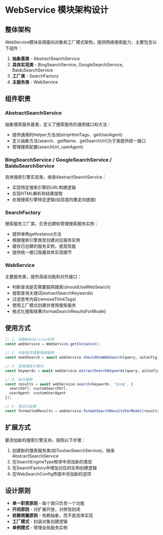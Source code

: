 # WebService 模块架构设计

## 整体架构

WebService模块采用面向对象和工厂模式架构，提供网络搜索能力，主要包含以下组件：

1. **抽象基类** - AbstractSearchService
2. **具体实现类** - BingSearchService, GoogleSearchService, BaiduSearchService
3. **工厂类** - SearchFactory
4. **主服务类** - WebService

## 组件职责

### AbstractSearchService

抽象搜索服务基类，定义了搜索服务的通用接口和方法：

- 提供通用的Helper方法(如stripHtmlTags、getUserAgent)
- 定义抽象方法(search、getName、getSearchUrl)为子类提供统一接口
- 管理搜索配置(searchUrl, userAgent)

### BingSearchService / GoogleSearchService / BaiduSearchService

具体搜索引擎实现类，继承AbstractSearchService：

- 实现特定搜索引擎的URL构建逻辑
- 实现HTML解析和结果提取
- 处理搜索引擎特定逻辑(如百度的重定向链接)

### SearchFactory

搜索服务工厂类，负责创建和管理搜索服务实例：

- 提供单例getInstance方法
- 根据搜索引擎类型创建对应服务实例
- 缓存已创建的服务实例，提高性能
- 提供统一接口隐藏具体实现细节

### WebService

主要服务类，提供高级功能和对外接口：

- 判断查询是否需要联网搜索(shouldUseWebSearch)
- 提取查询关键词(extractSearchKeywords)
- 过滤思考内容(removeThinkTags)
- 使用工厂模式创建并使用搜索服务
- 格式化搜索结果(formatSearchResultsForModel)

## 使用方式

```typescript
// 1. 获取WebService实例
const webService = WebService.getInstance();

// 2. 判断是否需要网络搜索
const needSearch = await webService.shouldUseWebSearch(query, aiConfig);

// 3. 提取搜索关键词
const keywords = await webService.extractSearchKeywords(query, aiConfig);

// 4. 执行搜索
const results = await webService.search(keywords, 'bing', {
  searchUrl: customSearchUrl,
  userAgent: customUserAgent
});

// 5. 格式化结果
const formattedResults = webService.formatSearchResultsForModel(results);
```

## 扩展方式

要添加新的搜索引擎支持，按照以下步骤：

1. 创建新的搜索服务类(如ToutiaoSearchService)，继承AbstractSearchService
2. 在SearchEngineType枚举中添加新的类型
3. 在SearchFactory中增加对应的实例创建逻辑
4. 在WebSearchConfig界面中添加新的选项

## 设计原则

- **单一职责原则** - 每个类只负责一个功能
- **开闭原则** - 对扩展开放，对修改封闭
- **依赖倒置原则** - 依赖抽象，而不是具体实现
- **工厂模式** - 封装对象创建逻辑
- **单例模式** - 管理全局服务实例
